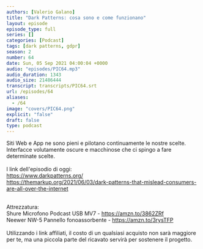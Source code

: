 ```yaml
---
authors: [Valerio Galano]
title: "Dark Patterns: cosa sono e come funzionano"
layout: episode
episode_type: full
series: []
categories: [Podcast]
tags: [dark patterns, gdpr]
season: 2
number: 64
date: Sun, 05 Sep 2021 04:00:04 +0000
audio: "episodes/PIC64.mp3"
audio_duration: 1343
audio_size: 21486444
transcript: transcripts/PIC64.srt
url: /episodes/64
aliases: 
  - /64
image: "covers/PIC64.png"
explicit: "false"
draft: false
type: podcast
---
```

Siti Web e App ne sono pieni e pilotano continuamente le nostre scelte. Interfacce volutamente oscure e macchinose che ci spingo a fare determinate scelte.<br />
<br />
I link dell'episodio di oggi: <br />
<a href="https://www.darkpatterns.org/" rel="noopener">https://www.darkpatterns.org/</a> <br />
<a href="https://themarkup.org/2021/06/03/dark-patterns-that-mislead-consumers-are-all-over-the-internet" rel="noopener">https://themarkup.org/2021/06/03/dark-patterns-that-mislead-consumers-are-all-over-the-internet</a> <br />
<br />




Attrezzatura:<br />
Shure Microfono Podcast USB MV7 - <a href="https://amzn.to/3862ZRf" rel="noopener">https://amzn.to/3862ZRf</a> <br />
Neewer NW-5 Pannello fonoassorbente - <a href="https://amzn.to/3rysTFP" rel="noopener">https://amzn.to/3rysTFP</a> <br />
<br />
Utilizzando i link affiliati, il costo di un qualsiasi acquisto non sarà maggiore per te, ma una piccola parte del ricavato servirà per sostenere il progetto.<br />
<br />






